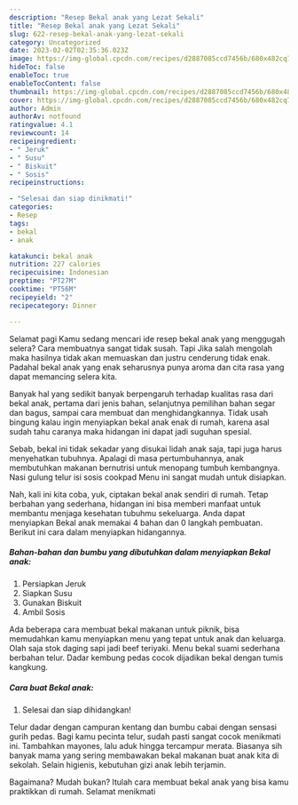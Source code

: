 ```yaml
---
description: "Resep Bekal anak yang Lezat Sekali"
title: "Resep Bekal anak yang Lezat Sekali"
slug: 622-resep-bekal-anak-yang-lezat-sekali
category: Uncategorized
date: 2023-02-02T02:35:36.023Z
image: https://img-global.cpcdn.com/recipes/d2887085ccd7456b/680x482cq70/bekal-anak-foto-resep-utama.jpg
hideToc: false
enableToc: true
enableTocContent: false
thumbnail: https://img-global.cpcdn.com/recipes/d2887085ccd7456b/680x482cq70/bekal-anak-foto-resep-utama.jpg
cover: https://img-global.cpcdn.com/recipes/d2887085ccd7456b/680x482cq70/bekal-anak-foto-resep-utama.jpg
author: Admin
authorAv: notfound
ratingvalue: 4.1
reviewcount: 14
recipeingredient:
- " Jeruk"
- " Susu"
- " Biskuit"
- " Sosis"
recipeinstructions:

- "Selesai dan siap dinikmati!"
categories:
- Resep
tags:
- bekal
- anak

katakunci: bekal anak 
nutrition: 227 calories
recipecuisine: Indonesian
preptime: "PT27M"
cooktime: "PT56M"
recipeyield: "2"
recipecategory: Dinner

---
```



Selamat pagi Kamu sedang mencari ide resep bekal anak yang menggugah selera? Cara membuatnya sangat tidak susah. Tapi Jika salah mengolah maka hasilnya tidak akan memuaskan dan justru cenderung tidak enak. Padahal bekal anak yang enak seharusnya punya aroma dan cita rasa yang dapat memancing selera kita.


Banyak hal yang sedikit banyak berpengaruh terhadap kualitas rasa dari bekal anak, pertama dari jenis bahan, selanjutnya pemilihan bahan segar dan bagus, sampai cara membuat dan menghidangkannya. Tidak usah bingung kalau ingin menyiapkan bekal anak enak di rumah, karena asal sudah tahu caranya maka hidangan ini dapat jadi suguhan spesial.

Sebab, bekal ini tidak sekadar yang disukai lidah anak saja, tapi juga harus menyehatkan tubuhnya. Apalagi di masa pertumbuhannya, anak membutuhkan makanan bernutrisi untuk menopang tumbuh kembangnya. Nasi gulung telur isi sosis cookpad Menu ini sangat mudah untuk disiapkan.


Nah, kali ini kita coba, yuk, ciptakan bekal anak sendiri di rumah. Tetap berbahan yang sederhana, hidangan ini bisa memberi manfaat untuk membantu menjaga kesehatan tubuhmu sekeluarga. Anda dapat menyiapkan Bekal anak memakai 4 bahan dan 0 langkah pembuatan. Berikut ini cara dalam menyiapkan hidangannya.

<!--inarticleads1-->

##### Bahan-bahan dan bumbu yang dibutuhkan dalam menyiapkan Bekal anak:

1. Persiapkan  Jeruk
1. Siapkan  Susu
1. Gunakan  Biskuit
1. Ambil  Sosis


Ada beberapa cara membuat bekal makanan untuk piknik, bisa memudahkan kamu menyiapkan menu yang tepat untuk anak dan keluarga. Olah saja stok daging sapi jadi beef teriyaki. Menu bekal suami sederhana berbahan telur. Dadar kembung pedas cocok dijadikan bekal dengan tumis kangkung. 

<!--inarticleads2-->

##### Cara buat Bekal anak:


1. Selesai dan siap dihidangkan!

Telur dadar dengan campuran kentang dan bumbu cabai dengan sensasi gurih pedas. Bagi kamu pecinta telur, sudah pasti sangat cocok menikmati ini. Tambahkan mayones, lalu aduk hingga tercampur merata. Biasanya sih banyak mama yang sering membawakan bekal makanan buat anak kita di sekolah. Selain higienis, kebutuhan gizi anak lebih terjamin. 

Bagaimana? Mudah bukan? Itulah cara membuat bekal anak yang bisa kamu praktikkan di rumah. Selamat menikmati
